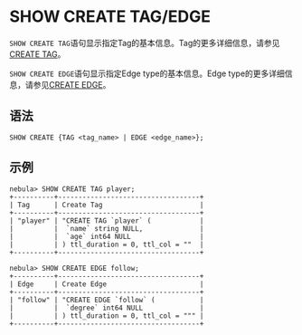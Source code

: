 # SHOW CREATE TAG/EDGE

`SHOW CREATE TAG`语句显示指定Tag的基本信息。Tag的更多详细信息，请参见[CREATE TAG](../../10.tag-statements/1.create-tag.md)。

`SHOW CREATE EDGE`语句显示指定Edge type的基本信息。Edge type的更多详细信息，请参见[CREATE EDGE](../../11.edge-type-statements/1.create-edge.md)。

## 语法

```ngql
SHOW CREATE {TAG <tag_name> | EDGE <edge_name>};
```

## 示例

```ngql
nebula> SHOW CREATE TAG player;
+----------+-----------------------------------+
| Tag      | Create Tag                        |
+----------+-----------------------------------+
| "player" | "CREATE TAG `player` (            |
|          |  `name` string NULL,              |
|          |  `age` int64 NULL                 |
|          | ) ttl_duration = 0, ttl_col = ""  |
+----------+-----------------------------------+

nebula> SHOW CREATE EDGE follow;
+----------+-----------------------------------+
| Edge     | Create Edge                       |
+----------+-----------------------------------+
| "follow" | "CREATE EDGE `follow` (           |
|          |  `degree` int64 NULL              |
|          | ) ttl_duration = 0, ttl_col = """ |
+----------+-----------------------------------+
```
